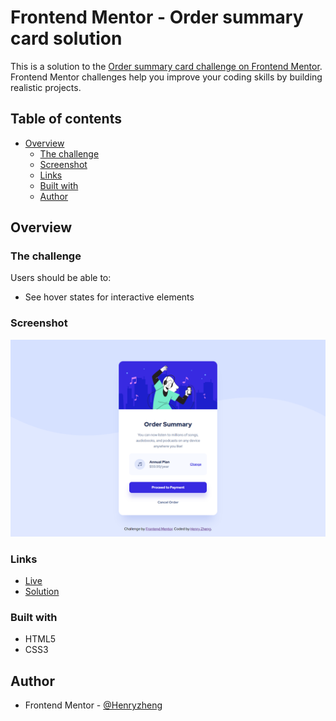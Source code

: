 # Frontend Mentor - Order summary card solution

This is a solution to the [Order summary card challenge on Frontend Mentor](https://www.frontendmentor.io/challenges/order-summary-component-QlPmajDUj). Frontend Mentor challenges help you improve your coding skills by building realistic projects.

## Table of contents

- [Overview](#overview)
  - [The challenge](#the-challenge)
  - [Screenshot](#screenshot)
  - [Links](#links)
  - [Built with](#built-with)
  - [Author](#author)

## Overview

### The challenge

Users should be able to:

- See hover states for interactive elements

### Screenshot

![](./screenshot.png)

### Links

- [Live]()
- [Solution]()

### Built with

- HTML5
- CSS3

## Author

- Frontend Mentor - [@Henryzheng](https://www.frontendmentor.io/profile/LonelyBuddy)
